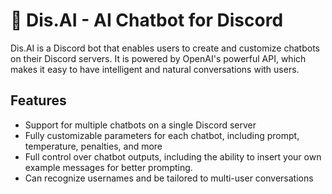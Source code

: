 # 🤖 Dis.AI - AI Chatbot for Discord

Dis.AI is a Discord bot that enables users to create and customize chatbots on their Discord servers. It is powered by OpenAI's powerful API, which makes it easy to have intelligent and natural conversations with users.

## Features
- Support for multiple chatbots on a single Discord server
- Fully customizable parameters for each chatbot, including prompt, temperature, penalties, and more
- Full control over chatbot outputs, including the ability to insert your own example messages for better prompting.
- Can recognize usernames and be tailored to multi-user conversations 
